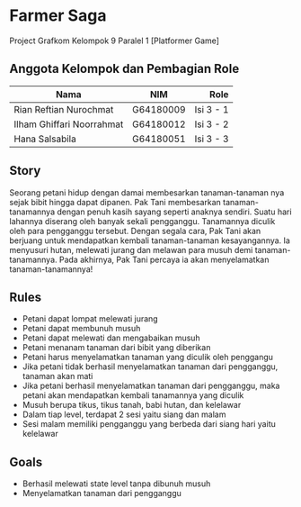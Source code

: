 # Farmer Saga
Project Grafkom Kelompok 9 Paralel 1
[Platformer Game]

## Anggota Kelompok dan Pembagian Role
| Nama | NIM | Role |
| ----------- | :---------: | ----------: |
| Rian Reftian Nurochmat | G64180009 | Isi 3 - 1 |
| Ilham Ghiffari Noorrahmat | G64180012 | Isi 3 - 2 |
| Hana Salsabila | G64180051 | Isi 3 - 3 |

## Story
Seorang petani hidup dengan damai membesarkan tanaman-tanaman nya sejak bibit hingga dapat dipanen. Pak Tani membesarkan tanaman-tanamannya dengan penuh kasih sayang seperti anaknya sendiri. Suatu hari lahannya diserang oleh banyak sekali pengganggu. Tanamannya diculik oleh para pengganggu tersebut. Dengan segala cara, Pak Tani akan berjuang untuk mendapatkan kembali tanaman-tanaman kesayangannya. Ia menyusuri hutan, melewati jurang dan melawan para musuh demi tanaman-tanamannya. Pada akhirnya, Pak Tani percaya ia akan menyelamatkan tanaman-tanamannya!

## Rules
- Petani dapat lompat melewati jurang
- Petani dapat membunuh musuh
- Petani dapat melewati dan mengabaikan musuh
- Petani menanam tanaman dari bibit yang diberikan
- Petani harus menyelamatkan tanaman yang diculik oleh penggangu
- Jika petani tidak berhasil menyelamatkan tanaman dari pengganggu, tanaman akan mati
- Jika petani berhasil menyelamatkan tanaman dari pengganggu, maka petani akan mendapatkan kembali tanamannya yang diculik
- Musuh berupa tikus, tikus tanah, babi hutan, dan kelelawar
- Dalam tiap level, terdapat 2 sesi yaitu siang dan malam
- Sesi malam memiliki pengganggu yang berbeda dari siang hari yaitu kelelawar

## Goals
- Berhasil melewati state level tanpa dibunuh musuh
- Menyelamatkan tanaman dari pengganggu

